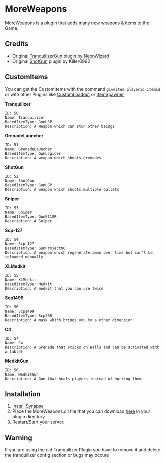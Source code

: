 # MoreWeapons
MoreWeapons is a plugin that adds many new weapons & items to the Game.

## Credits
* Original [TranquilizerGun](https://github.com/NeonWizard/SCP-TranquilizerGun) plugin by [NeonWizard](https://github.com/NeonWizard)
* Original [ShotGun](https://dev.azure.com/Killers0992/_git/ItemManager?path=%2FShotGun%2FShotgun.cs) plugin by Killer0992

## CustomItems
You can get the CustomItems with the command `giveitem playerid itemid` or with other Plugins like [CustomLoadout](https://github.com/AlmightyLks/CustomLoadout) or [ItemSpawner](https://github.com/GrafDimenzio/ItemSpawner)

**Tranquilizer**
```
ID: 50
Name: Tranquilizer
BasedItemType: GunUSP
Description: A Weapon which can stun other beings
```
**GrenadeLauncher**
```
ID: 51
Name: GrenadeLauncher
BasedItemType: GunLogicer
Description: A weapon which shoots grenades
```
**ShotGun**
```
ID: 52
Name: ShotGun
BasedItemType: GunUSP
Description: A weapon which shoots multiple bullets
```
**Sniper**
```
ID: 53
Name: Sniper
BasedItemType: GunE11SR
Description: A Sniper
```
**Scp-127**
```
ID: 54 
Name: Scp-127
BasedItemType: GunProject90
Description: A weapon which regenerate ammo over time but can't be reloaded manually
```
**XLMedkit**
```
ID: 55
Name: XLMedkit
BasedItemType: Medkit
Description: A medkit that you can use twice
```
**Scp1499**
```
ID: 56
Name: Scp1499
BasedItemType: Scp268
Description: A mask which brings you to a other dimension
```

**C4**
```
ID: 57
Name: C4
Description: A Grenade that sticks on Walls and can be activated with a tablet
```

**MedkitGun**
```
ID: 58
Name: MedkitGun
Description: A Gun that heals players instead of hurting them
```

## Installation
1. [Install Synapse](https://github.com/SynapseSL/Synapse/wiki#hosting-guides)
2. Place the MoreWeapons.dll file that you can download [here](https://github.com/SynapseSL/MoreWeapons/releases) in your plugin directory
3. Restart/Start your server.

## Warning
If you are using the old Tranquilizer Plugin you have to remove it and delete the tranquilizer config section or bugs may occure

